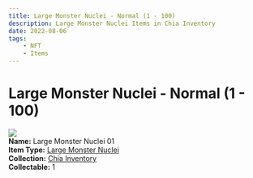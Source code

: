 ```yaml
---
title: Large Monster Nuclei - Normal (1 - 100)
description: Large Monster Nuclei Items in Chia Inventory
date: 2022-08-06
tags:
    - NFT
    - Items
---
```


# Large Monster Nuclei - Normal (1 - 100)
<div class="item_thumbnail">
<a href="#"><img loading="lazy" src="https://rqkaeyrvtvtkfwurlof6eemqszjjdtwyflndwzkhlu3b3wmxmi.arweave.net/jBQCYjWdZqLakVuL_4hGQllKRztgq2jtlR102HdmXYo"></a><br/>
<div><strong>Name:</strong> Large Monster Nuclei 01</div>
<div><strong>Item Type:</strong> <a href="#">Large Monster Nuclei</a></div>
<div><strong>Collection:</strong> <a href="https://www.spacescan.io/xch/nft/collection/col16fpva26fhdjp2echs3cr7c30gzl7qe67hu9grtsjcqldz354asjsyzp6wx">Chia Inventory</a></div>
<div><strong>Collectable:</strong> 1</div>
</div>

